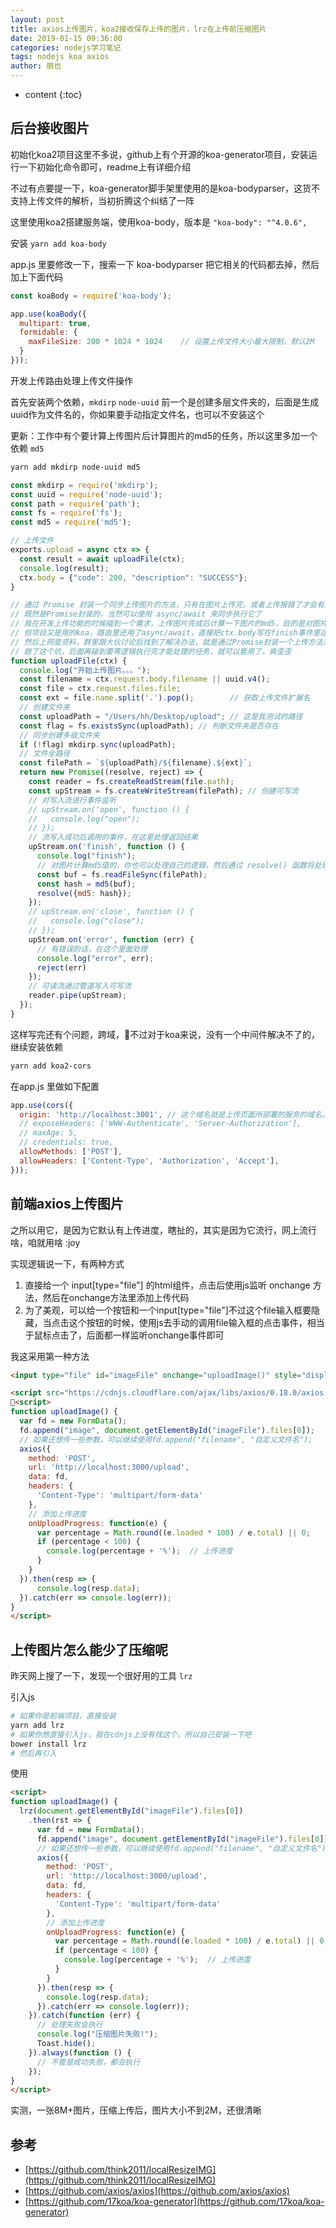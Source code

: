 ```yaml
---
layout: post
title: axios上传图片，koa2接收保存上传的图片，lrz在上传前压缩图片
date: 2019-01-15 09:36:00
categories: nodejs学习笔记
tags: nodejs koa axios
author: 朋也
---
```


* content
{:toc}

## 后台接收图片

初始化koa2项目这里不多说，github上有个开源的koa-generator项目，安装运行一下初始化命令即可，readme上有详细介绍

不过有点要提一下，koa-generator脚手架里使用的是koa-bodyparser，这货不支持上传文件的解析，当初折腾这个纠结了一阵

这里使用koa2搭建服务端，使用koa-body，版本是 `"koa-body": "^4.0.6",`

安装 `yarn add koa-body`

app.js 里要修改一下，搜索一下 koa-bodyparser 把它相关的代码都去掉，然后加上下面代码






```js
const koaBody = require('koa-body');

app.use(koaBody({
  multipart: true,
  formidable: {
    maxFileSize: 200 * 1024 * 1024    // 设置上传文件大小最大限制，默认2M
  }
}));
```

开发上传路由处理上传文件操作

首先安装两个依赖，`mkdirp` `node-uuid` 前一个是创建多层文件夹的，后面是生成uuid作为文件名的，你如果要手动指定文件名，也可以不安装这个

更新：工作中有个要计算上传图片后计算图片的md5的任务，所以这里多加一个依赖 `md5`

```bash
yarn add mkdirp node-uuid md5
```

```js
const mkdirp = require('mkdirp');
const uuid = require('node-uuid');
const path = require('path');
const fs = require('fs');
const md5 = require('md5');

// 上传文件
exports.upload = async ctx => {
  const result = await uploadFile(ctx);
  console.log(result);
  ctx.body = {"code": 200, "description": "SUCCESS"};
}

// 通过 Promise 封装一个同步上传图片的方法，只有在图片上传完，或者上传报错了才会有返回值
// 既然是Promise封装的，当然可以使用 async/await 来同步执行它了
// 我在开发上传功能的时候碰到一个需求，上传图片完成后计算一下图片的md5，目的是对图片去重，结果nodejs里的IO流里完成后的处理要在 finish 事件里处理
// 但项目又是用的koa，路由里还用了async/await，直接把ctx.body写在finish事件里运行还报错
// 然后上网查资料，群里跟大伙讨论后找到了解决办法，就是通过Promise封装一个上传方法来解决，代码就是下面这些
// 趟了这个坑，后面再碰到要等逻辑执行完才能处理的任务，就可以套用了，爽歪歪
function uploadFile(ctx) {
  console.log("开始上传图片。。。");
  const filename = ctx.request.body.filename || uuid.v4();
  const file = ctx.request.files.file;
  const ext = file.name.split('.').pop();        // 获取上传文件扩展名
  // 创建文件夹
  const uploadPath = "/Users/hh/Desktop/upload"; // 这是我测试的路径
  const flag = fs.existsSync(uploadPath); // 判断文件夹是否存在
  // 同步创建多级文件夹
  if (!flag) mkdirp.sync(uploadPath);
  // 文件全路径
  const filePath = `${uploadPath}/${filename}.${ext}`;
  return new Promise((resolve, reject) => {
    const reader = fs.createReadStream(file.path);
    const upStream = fs.createWriteStream(filePath); // 创建可写流
    // 对写入流进行事件监听
    // upStream.on('open', function () {
    //   console.log("open");
    // });
    // 流写入成功后调用的事件，在这里处理返回结果
    upStream.on('finish', function () {
      console.log("finish");
      // 对图片计算md5值的，你也可以处理自己的逻辑，然后通过 resolve() 函数将处理的结果返回即可
      const buf = fs.readFileSync(filePath);
      const hash = md5(buf);
      resolve({md5: hash});
    });
    // upStream.on('close', function () {
    //   console.log("close");
    // });
    upStream.on('error', function (err) {
      // 有错误的话，在这个里面处理
      console.log("error", err);
      reject(err)
    });
    // 可读流通过管道写入可写流
    reader.pipe(upStream);
  });
}
```

这样写完还有个问题，跨域，不过对于koa来说，没有一个中间件解决不了的，继续安装依赖

```bash
yarn add koa2-cors
```

在app.js 里做如下配置

```js
app.use(cors({
  origin: 'http://localhost:3001', // 这个域名就是上传页面所部署的服务的域名，根据自己的场景做相应的调整
  // exposeHeaders: ['WWW-Authenticate', 'Server-Authorization'],
  // maxAge: 5,
  // credentials: true,
  allowMethods: ['POST'],
  allowHeaders: ['Content-Type', 'Authorization', 'Accept'],
}));
```

## 前端axios上传图片

之所以用它，是因为它默认有上传进度，瞎扯的，其实是因为它流行，网上流行啥，咱就用啥 :joy

实现逻辑说一下，有两种方式

1. 直接给一个 input[type="file"] 的html组件，点击后使用js监听 onchange 方法，然后在onchange方法里添加上传代码
2. 为了美观，可以给一个按钮和一个input[type="file"]不过这个file输入框要隐藏，当点击这个按钮的时候，使用js去手动的调用file输入框的点击事件，相当于鼠标点击了，后面都一样监听onchange事件即可

我这采用第一种方法
```html
<input type="file" id="imageFile" onchange="uploadImage()" style="display: none;">

<script src="https://cdnjs.cloudflare.com/ajax/libs/axios/0.18.0/axios.min.js"></script>
<script>
function uploadImage() {
  var fd = new FormData();
  fd.append("image", document.getElementById("imageFile").files[0]);
  // 如果还想传一些参数，可以继续使用fd.append("filename", "自定义文件名");
  axios({
    method: 'POST',
    url: 'http://localhost:3000/upload',
    data: fd,
    headers: {
      'Content-Type': 'multipart/form-data'
    },
    // 添加上传进度
    onUploadProgress: function(e) {
      var percentage = Math.round((e.loaded * 100) / e.total) || 0;
      if (percentage < 100) {
        console.log(percentage + '%');  // 上传进度
      }
    }
  }).then(resp => {
      console.log(resp.data);
  }).catch(err => console.log(err));
}
</script>
```

## 上传图片怎么能少了压缩呢

昨天网上搜了一下，发现一个很好用的工具 `lrz`

引入js

```bash
# 如果你是前端项目，直接安装
yarn add lrz
# 如果你想直接引入js，我在cdnjs上没有找这个，所以自己安装一下吧
bower install lrz
# 然后再引入
```

使用

```html
<script>
function uploadImage() {
  lrz(document.getElementById("imageFile").files[0])
    .then(rst => {
      var fd = new FormData();
      fd.append("image", document.getElementById("imageFile").files[0]);
      // 如果还想传一些参数，可以继续使用fd.append("filename", "自定义文件名");
      axios({
        method: 'POST',
        url: 'http://localhost:3000/upload',
        data: fd,
        headers: {
          'Content-Type': 'multipart/form-data'
        },
        // 添加上传进度
        onUploadProgress: function(e) {
          var percentage = Math.round((e.loaded * 100) / e.total) || 0;
          if (percentage < 100) {
            console.log(percentage + '%');  // 上传进度
          }
        }
      }).then(resp => {
        console.log(resp.data);
      }).catch(err => console.log(err));
    }).catch(function (err) {
      // 处理失败会执行
      console.log("压缩图片失败!");
      Toast.hide();
    }).always(function () {
      // 不管是成功失败，都会执行
    });
}
</script>
```

实测，一张8M+图片，压缩上传后，图片大小不到2M，还很清晰

## 参考

- [https://github.com/think2011/localResizeIMG](https://github.com/think2011/localResizeIMG)
- [https://github.com/axios/axios](https://github.com/axios/axios)
- [https://github.com/17koa/koa-generator](https://github.com/17koa/koa-generator)
